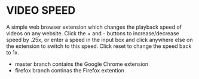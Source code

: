 # VIDEO SPEED

A simple web browser extension which changes the playback speed of videos on any website. Click the + and - buttons to increase/decrease speed by .25x, or enter a speed in the input box and click anywhere else on the extension to switch to this speed. Click reset to change the speed back to 1x.

- master branch contains the Google Chrome extension
- firefox branch continas the Firefox extention
